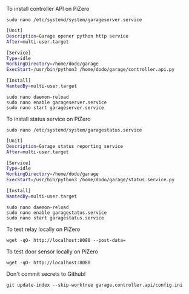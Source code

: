 To install controller API on PiZero
```
sudo nano /etc/systemd/system/garageserver.service
```

```sh
[Unit]
Description=Garage opener python http service
After=multi-user.target

[Service]
Type=idle
WorkingDirectory=/home/dodo/garage
ExecStart=/usr/bin/python3 /home/dodo/garage/controller.api.py

[Install]
WantedBy=multi-user.target
```
```
sudo nano daemon-reload
sudo nano enable garageserver.service
sudo nano start garageserver.service
```

To install status service on PiZero
```
sudo nano /etc/systemd/system/garagestatus.service
```

```sh
[Unit]
Description=Garage status reporting service
After=multi-user.target

[Service]
Type=idle
WorkingDirectory=/home/dodo/garage
ExecStart=/usr/bin/python3 /home/dodo/garage/status.service.py

[Install]
WantedBy=multi-user.target
```
```
sudo nano daemon-reload
sudo nano enable garagestatus.service
sudo nano start garagestatus.service
```


To test relay locally on PiZero
```
wget -qO- http://localhost:8080 --post-data=
```

To test door sensor locally on PiZero
```
wget -qO- http://localhost:8080
```

Don't commit secrets to Github!

```
git update-index --skip-worktree garage.controller.api/config.ini
```
